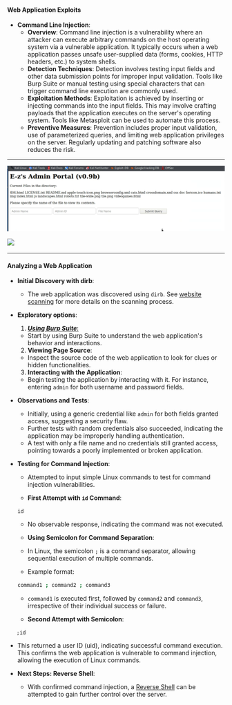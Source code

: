 #### Web Application Exploits

- **Command Line Injection**:
  - **Overview**: Command line injection is a vulnerability where an attacker can execute arbitrary commands on the host operating system via a vulnerable application. It typically occurs when a web application passes unsafe user-supplied data (forms, cookies, HTTP headers, etc.) to system shells.
  - **Detection Techniques**: Detection involves testing input fields and other data submission points for improper input validation. Tools like Burp Suite or manual testing using special characters that can trigger command line execution are commonly used.
  - **Exploitation Methods**: Exploitation is achieved by inserting or injecting commands into the input fields. This may involve crafting payloads that the application executes on the server's operating system. Tools like Metasploit can be used to automate this process.
  - **Preventive Measures**: Prevention includes proper input validation, use of parameterized queries, and limiting web application privileges on the server. Regularly updating and patching software also reduces the risk.
---

<img src="PlayBook/Images/WebappInjection.png">


![](WebappInjection.png)

---
#### Analyzing a Web Application

- **Initial Discovery with dirb**:
  - The web application was discovered using `dirb`. See [website scanning](3.1%20Website%20scanning.md) for more details on the scanning process.

- **Exploratory options**:
  1. [***Using Burp Suite***:](Burp%20Suite.md)
   - Start by using Burp Suite to understand the web application's behavior and interactions.
  2. **Viewing Page Source**:
   - Inspect the source code of the web application to look for clues or hidden functionalities.
  3. **Interacting with the Application**:
   - Begin testing the application by interacting with it. For instance, entering `admin` for both username and password fields.

- **Observations and Tests**:
  - Initially, using a generic credential like `admin` for both fields granted access, suggesting a security flaw.
  - Further tests with random credentials also succeeded, indicating the application may be improperly handling authentication.
  - A test with only a file name and no credentials still granted access, pointing towards a poorly implemented or broken application.

- **Testing for Command Injection**:
  - Attempted to input simple Linux commands to test for command injection vulnerabilities.

  - **First Attempt with `id` Command**:
   ```shell
   id
   ```
   - No observable response, indicating the command was not executed.

  - **Using Semicolon for Command Separation**:
   - In Linux, the semicolon `;` is a command separator, allowing sequential execution of multiple commands.
   - Example format:
   
  ```bash
  command1 ; command2 ; command3
    ```

   - `command1` is executed first, followed by `command2` and `command3`, irrespective of their individual success or failure.

  - **Second Attempt with Semicolon**:
  
```shell
   ;id
```

   - This returned a user ID (uid), indicating successful command execution. This confirms the web application is vulnerable to command injection, allowing the execution of Linux commands.

- **Next Steps: Reverse Shell**:
  - With confirmed command injection, a [Reverse Shell](Reverse%20Shell%20and%20Upgrades.md) can be attempted to gain further control over the server.
